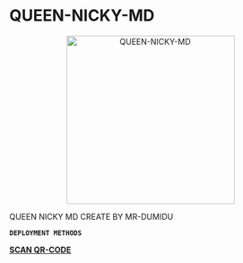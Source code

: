 # QUEEN-NICKY-MD

  <p align="center">  
  <a href="https://telegra.ph/file/ae42844d1eb41e25b7311.jpg">
    <img alt="QUEEN-NICKY-MD" height="300" src="https://telegra.ph/file/ae42844d1eb41e25b7311.jpg">
    
  
  </a>
</p>  


QUEEN NICKY MD CREATE BY MR-DUMIDU 

 **`DEPLOYMENT METHODS`**
 

**[SCAN QR-CODE](https://replit.com/@QUEENNICKYMDv1/QUEEN-NICKY-MD-V1-QR?v=1)**
